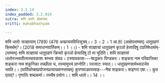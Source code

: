 ```yaml
---
index: 3.2.14
index_padded: 3.2.014
sutra: शमि धातोः संज्ञायाम्
vritti: mahabhashyam

---
```

 शमि धातोः सञ्ज्ञायाम् (789) (476 अच्प्रत्ययविधिसूत्रम्।। 3 । 2 । 1 आ.8) (आक्षेपभाष्यम्) धातुग्रहणं किमर्थम्?। (2018 समाधानवार्तिकम्।। 1 ।।) - शमि सञ्ज्ञायां धातुग्रहणं कृञ्ञो हेत्वादिषु टप्रतिषेधार्थम्- (भाष्यम्) शमि सञ्ज्ञायां धातुग्रहणं क्रियते कृञ्ञो हेत्वादिषु टो मा भूदिति। शमि सञ्ज्ञायां धातोरज्भवतीत्यस्यावकाशः शम्भवः शंवदः। टस्यावकाशः---श्राद्धकरः पिण्डकरः। शङ्करा नाम परिव्राजिका शङ्करा नाम शकुनिका तच्छीला च, तस्यामुभयं प्राप्नोति। परत्वाटः स्यात्।। धातुग्रहणसार्मथ्यादजेव भवति।। (वार्तिकोक्तप्रयोजनप्रत्याख्यानभाष्यम्) कुरणवाडवस्त्वाह---नैषा शङ्करा। शङ्गरा एषा।। कुत एतत्?। गृणातिः शब्दकर्मा। तस्यैष प्रयोगः।। शमि धातो।। 14 ।। 